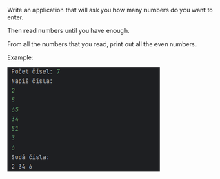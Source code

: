 Write an application that will ask you how many numbers do you want to enter.

Then read numbers until you have enough.

From all the numbers that you read, print out all the even numbers.

Example:

![img.png](img.png)